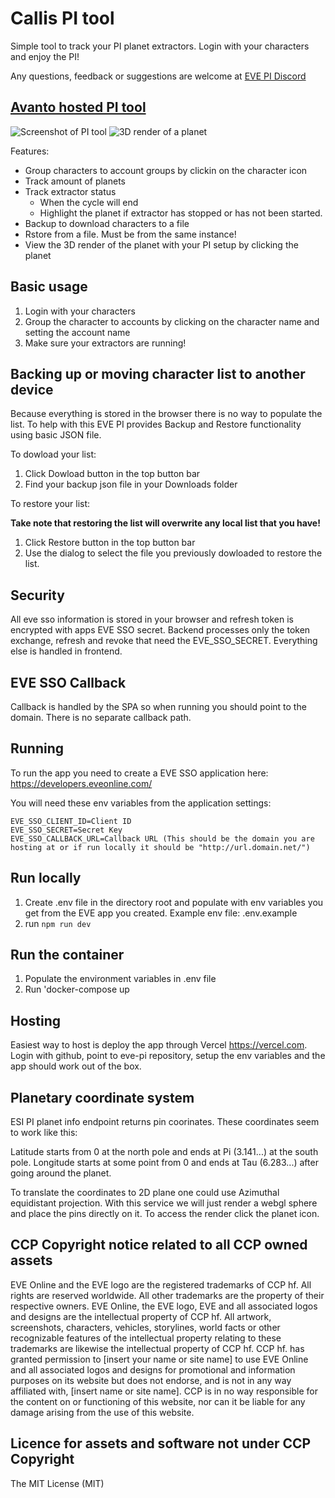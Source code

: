 # Callis PI tool

Simple tool to track your PI planet extractors. Login with your characters and enjoy the PI!

Any questions, feedback or suggestions are welcome at [EVE PI Discord](https://discord.gg/qQK7vu3y9)

## [Avanto hosted PI tool](https://pi.avanto.tk)

![Screenshot of PI tool](https://github.com/calli-eve/eve-pi/blob/main/images/eve-pi.png)
![3D render of a planet](https://github.com/calli-eve/eve-pi/blob/main/images/3dplanet.png)

Features:

- Group characters to account groups by clickin on the character icon
- Track amount of planets
- Track extractor status
  - When the cycle will end
  - Highlight the planet if extractor has stopped or has not been started.
- Backup to download characters to a file
- Rstore from a file. Must be from the same instance!
- View the 3D render of the planet with your PI setup by clicking the planet

## Basic usage

1. Login with your characters
2. Group the character to accounts by clicking on the character name and setting the account name
3. Make sure your extractors are running!

## Backing up or moving character list to another device

Because everything is stored in the browser there is no way to populate the list. To help with this EVE PI provides Backup and Restore functionality using basic JSON file.

To dowload your list:

1. Click Dowload button in the top button bar
2. Find your backup json file in your Downloads folder

To restore your list:

**Take note that restoring the list will overwrite any local list that you have!**

1. Click Restore button in the top button bar
2. Use the dialog to select the file you previously dowloaded to restore the list.

## Security

All eve sso information is stored in your browser and refresh token is encrypted with apps EVE SSO secret. Backend processes only the token exchange, refresh and revoke that need the EVE_SSO_SECRET. Everything else is handled in frontend.

## EVE SSO Callback

Callback is handled by the SPA so when running you should point to the domain. There is no separate callback path.

## Running

To run the app you need to create a EVE SSO application here: https://developers.eveonline.com/

You will need these env variables from the application settings:

```
EVE_SSO_CLIENT_ID=Client ID
EVE_SSO_SECRET=Secret Key
EVE_SSO_CALLBACK_URL=Callback URL (This should be the domain you are hosting at or if run locally it should be "http://url.domain.net/")
```

## Run locally

1. Create .env file in the directory root and populate with env variables you get from the EVE app you created. Example env file: .env.example
2. run `npm run dev`

## Run the container

1. Populate the environment variables in .env file
2. Run 'docker-compose up

## Hosting

Easiest way to host is deploy the app through Vercel https://vercel.com. Login with github, point to eve-pi repository, setup the env variables and the app should work out of the box.

## Planetary coordinate system

ESI PI planet info endpoint returns pin coorinates. These coordinates seem to work like this:

Latitude starts from 0 at the north pole and ends at Pi (3.141...) at the south pole.
Longitude starts at some point from 0 and ends at Tau (6.283...) after going around the planet.

To translate the coordinates to 2D plane one could use Azimuthal equidistant projection. With this service we will just render a webgl sphere and place the pins directly on it. To access the render click the planet icon.

## CCP Copyright notice related to all CCP owned assets

EVE Online and the EVE logo are the registered trademarks of CCP hf. All rights are reserved worldwide. All other trademarks are the property of their respective owners. EVE Online, the EVE logo, EVE and all associated logos and designs are the intellectual property of CCP hf. All artwork, screenshots, characters, vehicles, storylines, world facts or other recognizable features of the intellectual property relating to these trademarks are likewise the intellectual property of CCP hf. CCP hf. has granted permission to [insert your name or site name] to use EVE Online and all associated logos and designs for promotional and information purposes on its website but does not endorse, and is not in any way affiliated with, [insert name or site name]. CCP is in no way responsible for the content on or functioning of this website, nor can it be liable for any damage arising from the use of this website.

## Licence for assets and software not under CCP Copyright

The MIT License (MIT)

